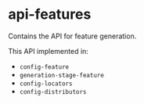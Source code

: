 # api-features
Contains the API for feature generation.

This API implemented in:
 * `config-feature`
 * `generation-stage-feature`
 * `config-locators`
 * `config-distributors`